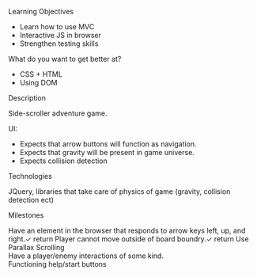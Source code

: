Learning Objectives

- Learn how to use MVC
- Interactive JS in browser
- Strengthen testing skills

What do you want to get better at?
- CSS + HTML
- Using DOM

Description

Side-scroller adventure game.

UI:
- Expects that arrow buttons will function as navigation.
- Expects that gravity will be present in game universe.
- Expects collision detection

Technologies

JQuery, libraries that take care of physics of game (gravity, collision detection ect)

Milestones

Have an element in the browser that responds to arrow keys left, up, and right.✓  return
Player cannot move outside of board boundry.✓  return
Use Parallax Scrolling<br>
Have a player/enemy interactions of some kind.<br>
Functioning help/start buttons<br>
